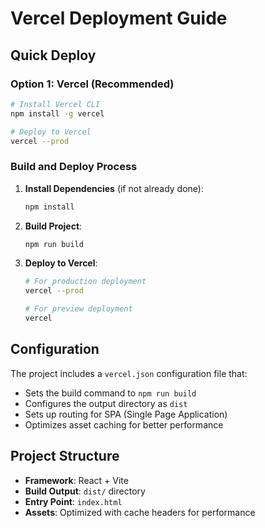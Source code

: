 # Vercel Deployment Guide

## Quick Deploy

### Option 1: Vercel (Recommended)

```bash
# Install Vercel CLI
npm install -g vercel

# Deploy to Vercel
vercel --prod
```

### Build and Deploy Process

1. **Install Dependencies** (if not already done):
   ```bash
   npm install
   ```

2. **Build Project**:
   ```bash
   npm run build
   ```

3. **Deploy to Vercel**:
   ```bash
   # For production deployment
   vercel --prod
   
   # For preview deployment
   vercel
   ```

## Configuration

The project includes a `vercel.json` configuration file that:
- Sets the build command to `npm run build`
- Configures the output directory as `dist`
- Sets up routing for SPA (Single Page Application)
- Optimizes asset caching for better performance

## Project Structure

- **Framework**: React + Vite
- **Build Output**: `dist/` directory
- **Entry Point**: `index.html`
- **Assets**: Optimized with cache headers for performance
